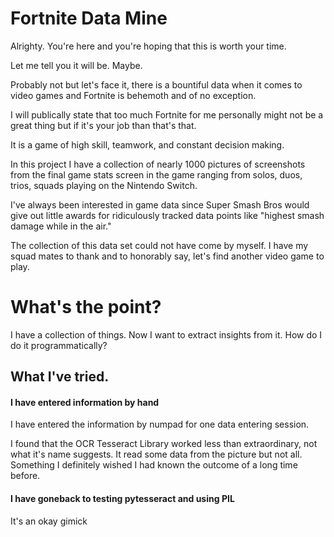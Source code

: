 # Fortnite Data Mine

Alrighty. You're here and you're hoping that this is worth your time.

Let me tell you it will be. Maybe. 

Probably not but let's face it, there is a bountiful data when it comes to video games and Fortnite is behemoth and of no exception.

I will publically state that too much Fortnite for me personally might not be a great thing but if it's your job than that's that. 

It is a game of high skill, teamwork, and constant decision making.

In this project I have a collection of nearly 1000 pictures of screenshots from the final game stats screen in the game ranging from solos, duos, trios, squads playing on the Nintendo Switch.

I've always been interested in game data since Super Smash Bros would give out little awards for ridiculously tracked data points like "highest smash damage while in the air."

The collection of this data set could not have come by myself. I have my squad mates to thank and to honorably say, let's find another video game to play.

# What's the point?

I have a collection of things. Now I want to extract insights from it. How do I do it programmatically?

## What I've tried.

#### I have entered information by hand

I have entered the information by numpad for one data entering session.

I found that the OCR Tesseract Library worked less than extraordinary, not what it's name suggests. It read some data from the picture but not all. Something I definitely wished I had known the outcome of a long time before.

#### I have goneback to testing pytesseract and using PIL

It's an okay gimick

